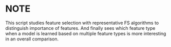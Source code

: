 # NOTE

This script studies feature selection with representative FS algorithms to distinguish importance of features. And finally sees which feature type when a model is learned based on multiple feature types is more interesting in an overall comparison.
